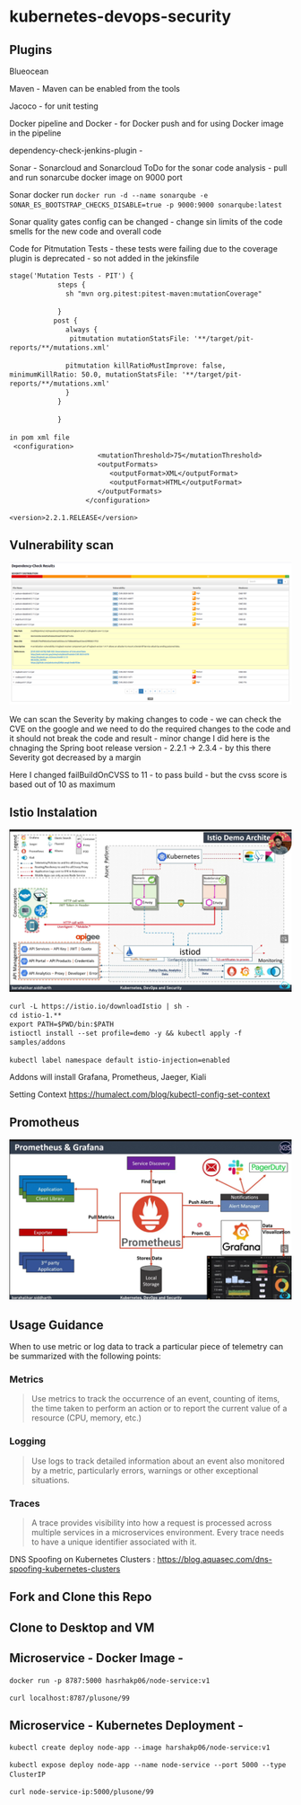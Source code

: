 # kubernetes-devops-security


## Plugins

Blueocean

Maven - Maven can be enabled from the tools

Jacoco - for unit testing

Docker pipeline and Docker - for Docker push and for using Docker image in the pipeline

dependency-check-jenkins-plugin -

Sonar - Sonarcloud and Sonarcloud ToDo for the sonar code analysis  - pull and run sonarcube docker image on 9000 port

Sonar docker run
`` docker run -d --name sonarqube -e SONAR_ES_BOOTSTRAP_CHECKS_DISABLE=true -p 9000:9000 sonarqube:latest ``
 
Sonar quality gates config can be changed - change sin limits of the code smells for the new code and overall code


Code for Pitmutation Tests - these tests were failing due to the coverage plugin is deprecated - so not added in the jekinsfile

```Jenkinsfile
stage('Mutation Tests - PIT') {
            steps {
              sh "mvn org.pitest:pitest-maven:mutationCoverage"
              
            }
           post {
              always { 
               pitmutation mutationStatsFile: '**/target/pit-reports/**/mutations.xml'

              pitmutation killRatioMustImprove: false, minimumKillRatio: 50.0, mutationStatsFile: '**/target/pit-reports/**/mutations.xml'
              }
            } 
            
            } 

in pom xml file
 <configuration>
                      <mutationThreshold>75</mutationThreshold>
                      <outputFormats>
                         <outputFormat>XML</outputFormat>
                         <outputFormat>HTML</outputFormat>
                      </outputFormats>
                   </configuration>

```

`` <version>2.2.1.RELEASE</version> ``

## Vulnerability scan 

![Alt text](/img/image.png)

We can scan the Severity by making changes to code - we can check the CVE on the google and we need to do the required changes to the code and it should not break the code and result - minor change I did here is the chnaging the Spring boot release version - 2.2.1 -> 2.3.4 - by this there Severity got decreased by a margin 

Here I changed failBuildOnCVSS to 11 - to pass build - but the cvss score is based out of 10 as maximum







## Istio Instalation 

![Alt text](/img/istio_archi.png)

```
curl -L https://istio.io/downloadIstio | sh -
cd istio-1.**
export PATH=$PWD/bin:$PATH
istioctl install --set profile=demo -y && kubectl apply -f samples/addons

kubectl label namespace default istio-injection=enabled

```
Addons will install Grafana, Prometheus, Jaeger, Kiali 

Setting Context https://humalect.com/blog/kubectl-config-set-context

## Promotheus 
![Alt text](img/prometheus_archi.png)


## Usage Guidance

When to use metric or log data to track a particular piece of telemetry can be summarized with the following points:
### Metrics
   > Use metrics to track the occurrence of an event, counting of items, the time taken to perform an action or to report the current value of a resource (CPU, memory, etc.)

### Logging
   > Use logs to track detailed information about an event also monitored by a metric, particularly errors, warnings or other exceptional situations.

### Traces
   > A trace provides visibility into how a request is processed across multiple services in a microservices environment. Every trace needs to have a unique identifier associated with it.


DNS Spoofing on Kubernetes Clusters : https://blog.aquasec.com/dns-spoofing-kubernetes-clusters

## Fork and Clone this Repo

## Clone to Desktop and VM

##  Microservice - Docker Image -

`docker run -p 8787:5000 hasrhakp06/node-service:v1`

`curl localhost:8787/plusone/99`

##  Microservice - Kubernetes Deployment -

`kubectl create deploy node-app --image harshakp06/node-service:v1`

`kubectl expose deploy node-app --name node-service --port 5000 --type ClusterIP`

`curl node-service-ip:5000/plusone/99`
